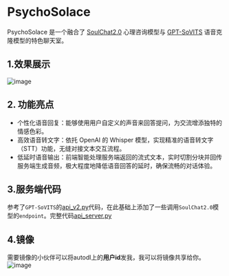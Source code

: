 # PsychoSolace
PsychoSolace 是一个融合了 [SoulChat2.0](https://github.com/scutcyr/SoulChat2.0) 心理咨询模型与 [GPT-SoVITS](https://github.com/RVC-Boss/GPT-SoVITS) 语音克隆模型的特色聊天室。
## 1.效果展示
![image](https://github.com/user-attachments/assets/6c63f68c-e6e9-4019-afe2-69e2a7c01af5)


## 2. 功能亮点
* 个性化语音回复：能够使用用户自定义的声音来回答提问，为交流增添独特的情感色彩。
* 高效语音转文字：依托 OpenAI 的 Whisper 模型，实现精准的语音转文字（STT）功能，无缝对接文本交互流程。
* 低延时语音输出：前端智能处理服务端返回的流式文本，实时切割分块并回传服务端生成音频，极大程度地降低语音回答的延时，确保流畅的对话体验。

## 3.服务端代码
参考了`GPT-SoVITS`的[api_v2.py](https://github.com/RVC-Boss/GPT-SoVITS/blob/main/api_v2.py)代码，在此基础上添加了一些调用`SoulChat2.0`模型的`endpoint`。完整代码[api_server.py](https://github.com/hu-ke/PsychoSolace/blob/main/SoulChat/api_server.py)

## 4.镜像
需要镜像的小伙伴可以将autodl上的**用户id**发我，我可以将镜像共享给你。
![image](https://github.com/user-attachments/assets/31b27da1-9ea7-42ab-b662-f2326e234097)

